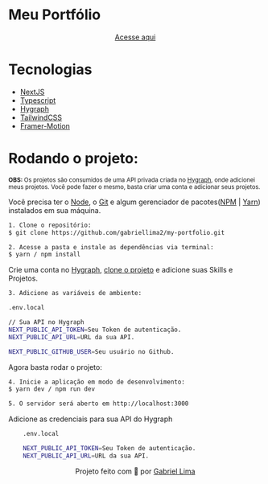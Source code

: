 # Meu Portfólio

<p align="center"><a href="https://gabriellima-frontend.vercel.app">Acesse aqui</a></p>

# Tecnologias

- [NextJS](https://nextjs.org/)
- [Typescript](https://www.typescriptlang.org/)
- [Hygraph](https://hygraph.com/)
- [TailwindCSS](https://tailwindcss.com/)
- [Framer-Motion](https://www.framer.com/motion/)

# Rodando o projeto:

<small><strong>OBS: </strong>Os projetos são consumidos de uma API privada criada no [Hygraph](https://hygraph.com), onde adicionei meus projetos. Você pode fazer o mesmo, basta criar uma conta e adicionar seus projetos.</small>

Você precisa ter o [Node](https://nodejs.org/en/), o [Git](https://git-scm.com/) e algum gerenciador de pacotes([NPM](https://docs.npmjs.com/downloading-and-installing-node-js-and-npm/) | [Yarn](https://classic.yarnpkg.com/lang/en/docs/install)) instalados em sua máquina.

```bash
1. Clone o repositório:
$ git clone https://github.com/gabriellima2/my-portfolio.git

2. Acesse a pasta e instale as dependências via terminal:
$ yarn / npm install
```

Crie uma conta no [Hygraph](https://hygraph.com/), [clone o projeto](https://app.hygraph.com/clone/c4b4fea0e20d426b926807a97621ea09?name=my-portfolio) e adicione suas Skills e Projetos.

```bash
3. Adicione as variáveis de ambiente:

.env.local

// Sua API no Hygraph
NEXT_PUBLIC_API_TOKEN=Seu Token de autenticação.
NEXT_PUBLIC_API_URL=URL da sua API.

NEXT_PUBLIC_GITHUB_USER=Seu usuário no Github.
```

Agora basta rodar o projeto:

```bash
4. Inicie a aplicação em modo de desenvolvimento:
$ yarn dev / npm run dev

5. O servidor será aberto em http://localhost:3000
```

Adicione as credenciais para sua API do Hygraph

```bash
	.env.local

	NEXT_PUBLIC_API_TOKEN=Seu Token de autenticação.
	NEXT_PUBLIC_API_URL=URL da sua API.
```

<p align="center">Projeto feito com 💙 por <a href="https://www.linkedin.com/in/gabriel-lima-860612236">Gabriel Lima</a></p>
